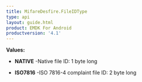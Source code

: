 ```yaml
---
title: MifareDesfire.FileIDType
type: api
layout: guide.html
product: EMDK For Android
productversion: '4.1'
---
```





**Values:**

* **NATIVE** -Native file ID: 1 byte long

* **ISO7816** -ISO 7816-4 complaint file ID: 2 byte long












